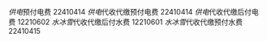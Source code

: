 *供电*预付电费 22410414
*供电*代收代缴预付电费 22410414
*供电*代收代缴后付电费 12210602
*水冰雪*代收代缴后付水费 12210601
*水冰雪*代收代缴预付水费 22410415
